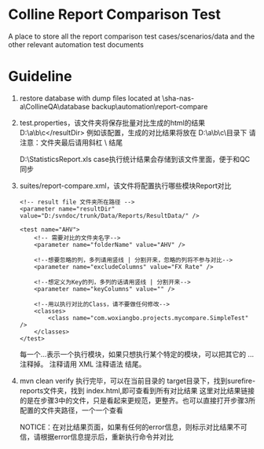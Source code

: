 **Colline Report Comparison Test**
===
A place to store all the report comparison test cases/scenarios/data and the other relevant automation test documents

**Guideline**
===
1.  restore database with dump files located at \\sha-nas-a\CollineQA\database backup\automation\report-compare

2.  test.properties，该文件夹将保存批量对比生成的html的结果
	<resultDir>D:\a\b\c\</resultDir>
	例如该配置，生成的对比结果将放在 D:\a\b\c\目录下
	请注意：文件夹最后请用斜杠 \ 结尾
	
	<StatisticsFile>D:\StatisticsReport.xls</StatisticsFile>
	case执行统计结果会存储到该文件里面，便于和QC同步

3.  suites/report-compare.xml，该文件将配置执行哪些模块Report对比
	<Suite>
		<!-- golden file文件夹所在路径 -->
		<parameter name="goldenDir" value="D:/svndoc/trunk/Data/Reports/GoldenData/" />

		<!-- result file 文件夹所在路径 -->
		<parameter name="resultDir" value="D:/svndoc/trunk/Data/Reports/ResultData/" />

		<test name="AHV">
			<!-- 需要对比的文件夹名字-->
			<parameter name="folderName" value="AHV" />
			
			<!--想要忽略的列，多列请用竖线 | 分割开来，忽略的列将不参与对比-->
			<parameter name="excludeColumns" value="FX Rate" />
			
			<!--想定义为Key的列，多列的话请用竖线 | 分割开来-->
			<parameter name="keyColumns" value="" />
			
			<!--用以执行对比的Class，请不要做任何修改-->
			<classes>
				<class name="com.woxiangbo.projects.mycompare.SimpleTest" />
			</classes>
		</test>
	</Suite>
	每一个<test>...</test>表示一个执行模块，如果只想执行某个特定的模块，可以把其它的 <test>...</test>注释掉。
	注释请用 XML 注释语法 <!--开头,-->结尾。

4.  mvn clean verify
	执行完毕，可以在当前目录的 target目录下，找到surefire-reports文件夹，找到 index.html,即可查看到所有对比结果
	这里对比结果链接的是在步骤3中的文件，只是看起来更规范，更整齐。也可以直接打开步骤3所配置的文件夹路径，一个一个查看

	NOTICE：在对比结果页面，如果有任何的error信息，则标示对比结果不可信，请根据error信息提示后，重新执行命令并对比
